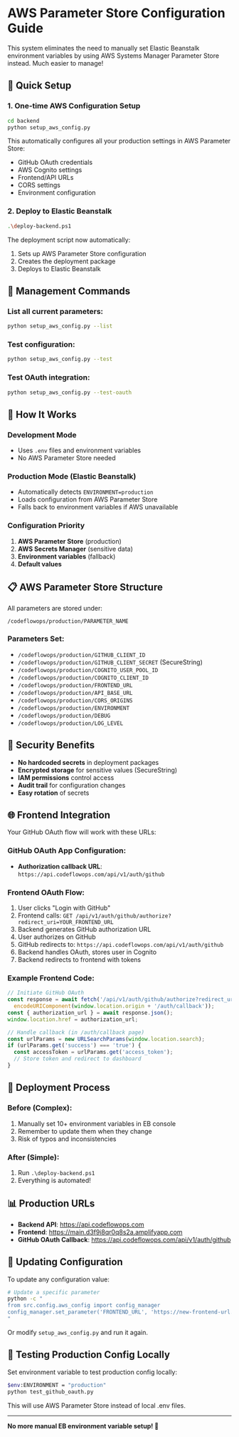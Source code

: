 # AWS Parameter Store Configuration Guide

This system eliminates the need to manually set Elastic Beanstalk environment variables by using AWS Systems Manager Parameter Store instead. Much easier to manage!

## 🚀 Quick Setup

### 1. One-time AWS Configuration Setup
```bash
cd backend
python setup_aws_config.py
```

This automatically configures all your production settings in AWS Parameter Store:
- GitHub OAuth credentials
- AWS Cognito settings  
- Frontend/API URLs
- CORS settings
- Environment configuration

### 2. Deploy to Elastic Beanstalk
```bash
.\deploy-backend.ps1
```

The deployment script now automatically:
1. Sets up AWS Parameter Store configuration
2. Creates the deployment package
3. Deploys to Elastic Beanstalk

## 🔧 Management Commands

### List all current parameters:
```bash
python setup_aws_config.py --list
```

### Test configuration:
```bash
python setup_aws_config.py --test
```

### Test OAuth integration:
```bash
python setup_aws_config.py --test-oauth
```

## 🎯 How It Works

### Development Mode
- Uses `.env` files and environment variables
- No AWS Parameter Store needed

### Production Mode (Elastic Beanstalk)
- Automatically detects `ENVIRONMENT=production`
- Loads configuration from AWS Parameter Store
- Falls back to environment variables if AWS unavailable

### Configuration Priority
1. **AWS Parameter Store** (production)
2. **AWS Secrets Manager** (sensitive data)
3. **Environment variables** (fallback)
4. **Default values**

## 📋 AWS Parameter Store Structure

All parameters are stored under:
```
/codeflowops/production/PARAMETER_NAME
```

### Parameters Set:
- `/codeflowops/production/GITHUB_CLIENT_ID`
- `/codeflowops/production/GITHUB_CLIENT_SECRET` (SecureString)
- `/codeflowops/production/COGNITO_USER_POOL_ID`
- `/codeflowops/production/COGNITO_CLIENT_ID`
- `/codeflowops/production/FRONTEND_URL`
- `/codeflowops/production/API_BASE_URL`
- `/codeflowops/production/CORS_ORIGINS`
- `/codeflowops/production/ENVIRONMENT`
- `/codeflowops/production/DEBUG`
- `/codeflowops/production/LOG_LEVEL`

## 🔐 Security Benefits

- **No hardcoded secrets** in deployment packages
- **Encrypted storage** for sensitive values (SecureString)
- **IAM permissions** control access
- **Audit trail** for configuration changes
- **Easy rotation** of secrets

## 🌐 Frontend Integration

Your GitHub OAuth flow will work with these URLs:

### GitHub OAuth App Configuration:
- **Authorization callback URL**: `https://api.codeflowops.com/api/v1/auth/github`

### Frontend OAuth Flow:
1. User clicks "Login with GitHub"
2. Frontend calls: `GET /api/v1/auth/github/authorize?redirect_uri=YOUR_FRONTEND_URL`
3. Backend generates GitHub authorization URL
4. User authorizes on GitHub
5. GitHub redirects to: `https://api.codeflowops.com/api/v1/auth/github`
6. Backend handles OAuth, stores user in Cognito
7. Backend redirects to frontend with tokens

### Example Frontend Code:
```javascript
// Initiate GitHub OAuth
const response = await fetch('/api/v1/auth/github/authorize?redirect_uri=' + 
  encodeURIComponent(window.location.origin + '/auth/callback'));
const { authorization_url } = await response.json();
window.location.href = authorization_url;

// Handle callback (in /auth/callback page)
const urlParams = new URLSearchParams(window.location.search);
if (urlParams.get('success') === 'true') {
  const accessToken = urlParams.get('access_token');
  // Store token and redirect to dashboard
}
```

## 🚀 Deployment Process

### Before (Complex):
1. Manually set 10+ environment variables in EB console
2. Remember to update them when they change
3. Risk of typos and inconsistencies

### After (Simple):
1. Run `.\deploy-backend.ps1`
2. Everything is automated!

## 📊 Production URLs

- **Backend API**: https://api.codeflowops.com
- **Frontend**: https://main.d3f9i8qr0q8s2a.amplifyapp.com
- **GitHub OAuth Callback**: https://api.codeflowops.com/api/v1/auth/github

## 🔄 Updating Configuration

To update any configuration value:

```bash
# Update a specific parameter
python -c "
from src.config.aws_config import config_manager
config_manager.set_parameter('FRONTEND_URL', 'https://new-frontend-url.com')
"
```

Or modify `setup_aws_config.py` and run it again.

## 🧪 Testing Production Config Locally

Set environment variable to test production config locally:
```bash
$env:ENVIRONMENT = "production"
python test_github_oauth.py
```

This will use AWS Parameter Store instead of local .env files.

---

**No more manual EB environment variable setup! 🎉**
